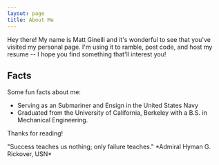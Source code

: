 ```yaml
---
layout: page
title: About Me
---
```



Hey there! My name is Matt Ginelli and it's wonderful to see that you've visited my personal page. I'm using it to ramble, post code, and host my resume -- I hope you find something that'll interest you!

## Facts

Some fun facts about me:

* Serving as an Submariner and Ensign in the United States Navy
* Graduated from the University of California, Berkeley with a B.S. in Mechanical Engineering.

Thanks for reading!

<p class="message">
  "Success teaches us nothing; only failure teaches." *Admiral Hyman G. Rickover, USN*
</p>
